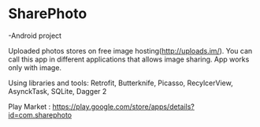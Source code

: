 
# SharePhoto
 -Android project

Uploaded photos stores on free image hosting(http://uploads.im/).
You can call this app in different applications that allows image sharing.
App works only with image.


Using libraries and tools: Retrofit, Butterknife, Picasso, RecylcerView, AsynckTask, SQLite, Dagger 2

Play Market : https://play.google.com/store/apps/details?id=com.sharephoto

